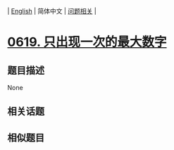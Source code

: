 
| [English](README_EN.md) | 简体中文 | [问题相关](QUESTION.md) |
# [0619. 只出现一次的最大数字](https://leetcode-cn.com/problems/biggest-single-number/)
## 题目描述
None
## 相关话题

## 相似题目

